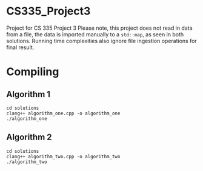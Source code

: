# CS335_Project3

Project for CS 335 Project 3
Please note, this project does not read in data from a file, the data is imported manually to a `std::map`, as seen in both solutions.
Running time complexities also ignore file ingestion operations for final result.

# Compiling

## Algorithm 1

```
cd solutions
clang++ algorithm_one.cpp -o algorithm_one
./algorithm_one
```

## Algorithm 2

```
cd solutions
clang++ algorithm_two.cpp -o algorithm_two
./algorithm_two
```



